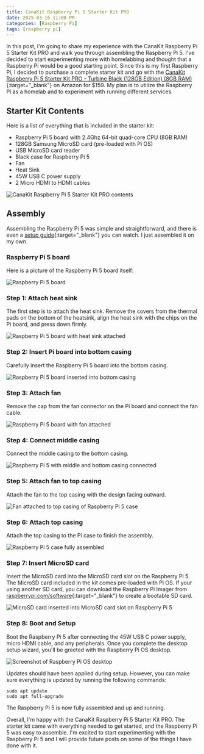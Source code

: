 ```yaml
---
title: CanaKit Raspberry Pi 5 Starter Kit PRO
date: 2025-03-16 11:00 PM
categories: [Raspberry Pi]
tags: [raspberry pi]
---
```


In this post, I'm going to share my experience with the CanaKit Raspberry Pi 5 Starter Kit PRO and walk you through assembling the Raspberry Pi 5. I've decided to start experimenting more with homelabbing and thought that a Raspberry Pi would be a good starting point. Since this is my first Raspberry Pi, I decided to purchase a complete starter kit and go with the [CanaKit Raspberry Pi 5 Starter Kit PRO - Turbine Black (128GB Edition) (8GB RAM)](https://www.amazon.com/CanaKit-Raspberry-Starter-Kit-PRO/dp/B0CRSNCJ6Y/ref=sr_1_1?crid=20O4N95DO5U3&dib=eyJ2IjoiMSJ9.gER6ai2B6BUf_1KSPtGdIoWCTXoXY2rt7NNwgXOEScLQ-D8IWoMmKsSQXkVoIeIU1MPgldeXhRf3we6rg57sxfAz2zgx9vhDm6oTBLJ_043WJ4Bcj4wZaq0iiaITj3mtnCK3nN6v-znLQffk7UrJr6I1rcnPdzV0O14-P2CePYfar6opYUPdRir_dk-TrN_tOfJMn8O8G-ppyCqhUEPbHobGYAiI7KvWkswfaFIPpFs.CLQBa44bfPAD4LFH4J3_114pNHH-_7sVYOmi9Qd7Hgs&dib_tag=se&keywords=raspberry%2Bpi%2B5&qid=1742147970&sprefix=raspberry%2Bpi%2B5%2Caps%2C117&sr=8-1&th=1){:target="_blank"} on Amazon for $159. My plan is to utilize the Raspberry Pi as a homelab and to experiment with running different services.

## Starter Kit Contents
Here is a list of everything that is included in the starter kit:
* Raspberry Pi 5 board with 2.4Ghz 64-bit quad-core CPU (8GB RAM)
* 128GB Samsung MicroSD card (pre-loaded with Pi OS)
* USB MicroSD card reader
* Black case for Raspberry Pi 5
* Fan
* Heat Sink
* 45W USB C power supply
* 2 Micro HDMI to HDMI cables

![CanaKit Raspberry Pi 5 Starter Kit PRO contents](https://res.cloudinary.com/do8uy1fxa/image/upload/v1742057071/canakit-contents_u48wjc.jpg)

## Assembly
Assembling the Raspberry Pi 5 was simple and straightforward, and there is even a [setup guide](https://www.canakit.com/pi5-case){:target="_blank"} you can watch. I just assembled it on my own.

### Raspberry Pi 5 board
Here is a picture of the Raspberry Pi 5 board itself:

![Raspberry Pi 5 board](https://res.cloudinary.com/do8uy1fxa/image/upload/v1742057164/pi-5-board_tbzqdu.jpg)

### Step 1: Attach heat sink
The first step is to attach the heat sink. Remove the covers from the thermal pads on the bottom of the heatsink, align the heat sink with the chips on the Pi board, and press down firmly.

![Raspberry Pi 5 board with heat sink attached](https://res.cloudinary.com/do8uy1fxa/image/upload/v1742057230/pi-5-board-with-heatsink_ufwtfw.jpg)

### Step 2: Insert Pi board into bottom casing
Carefully insert the Raspberry Pi 5 board into the bottom casing.

![Raspberry Pi 5 board inserted into bottom casing](https://res.cloudinary.com/do8uy1fxa/image/upload/v1742057184/pi-5-board-in-bottom-casing_eym4ok.jpg)

### Step 3: Attach fan
Remove the cap from the fan connector on the Pi board and connect the fan cable.

![Raspberry Pi 5 board with fan attached](https://res.cloudinary.com/do8uy1fxa/image/upload/v1742057208/pi-5-board-with-fan-attached_em3nnx.jpg)

### Step 4: Connect middle casing
Connect the middle casing to the bottom casing.

![Raspberry Pi 5 with middle and bottom casing connected](https://res.cloudinary.com/do8uy1fxa/image/upload/v1742057253/pi-5-with-middle-casing-attached_poy4jv.jpg)

### Step 5: Attach fan to top casing
Attach the fan to the top casing with the design facing outward.

![Fan attached to top casing of Raspberry Pi 5 case](https://res.cloudinary.com/do8uy1fxa/image/upload/v1742057118/fan-attached-to-top-cover_zj2vd8.jpg)

### Step 6: Attach top casing
Attach the top casing to the Pi case to finish the assembly.

![Raspberry Pi 5 case fully assembled](https://res.cloudinary.com/do8uy1fxa/image/upload/v1742057141/pi-5-assembled_pjlzeb.jpg)

### Step 7: Insert MicroSD card
Insert the MicroSD card into the MicroSD card slot on the Raspberry Pi 5. The MicroSD card included in the kit comes pre-loaded with Pi OS. If your using another SD card, you can download the Raspberry Pi Imager from [raspberrypi.com/software](https://www.raspberrypi.com/software/){:target="_blank"} to create a bootable SD card.

![MicroSD card inserted into MicroSD card slot on Raspberry Pi 5](https://res.cloudinary.com/do8uy1fxa/image/upload/v1742142992/pi-os-microsd-card-inserted-into-pi-5-sd-card-slot_jksmtu.jpg)

### Step 8: Boot and Setup
Boot the Raspberry Pi 5 after connecting the 45W USB C power supply, micro HDMI cable, and any peripherals. Once you complete the desktop setup wizard, you'll be greeted with the Raspberry Pi OS desktop.

![Screenshot of Raspberry Pi OS desktop](https://res.cloudinary.com/do8uy1fxa/image/upload/v1742057280/pi-os-desktop_xz8feh.jpg)

Updates should have been applied during setup. However, you can make sure everything is updated by running the following commands:
```shell
sudo apt update
sudo apt full-upgrade
```
The Raspberry Pi 5 is now fully assembled and up and running.

Overall, I'm happy with the CanaKit Raspberry Pi 5 Starter Kit PRO. The starter kit came with everything needed to get started, and the Raspberry Pi 5 was easy to assemble. I'm excited to start experimenting with the Raspberry Pi 5 and I will provide future posts on some of the things I have done with it.